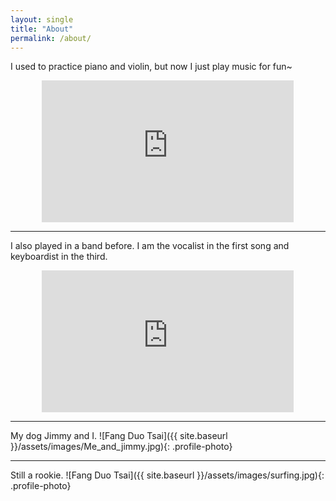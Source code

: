 ```yaml
---
layout: single
title: "About"
permalink: /about/
---
```


I used to practice piano and violin, but now I just play music for fun~
<div class="iframe-container" style="width: 80%; max-width: 560px; margin: 0 auto;">
    <div style="position: relative; padding-bottom: 56.25%; height: 0; overflow: hidden;">
        <iframe src="https://www.youtube.com/embed/Sjv2bAbLLL8" style="position: absolute; top: 0; left: 0; width: 100%; height: 100%;" frameborder="0" allow="accelerometer; autoplay; clipboard-write; encrypted-media; gyroscope; picture-in-picture" allowfullscreen></iframe>
    </div>
</div>

---

I also played in a band before. I am the vocalist in the first song and keyboardist in the third.

<div class="iframe-container" style="width: 80%; max-width: 560px; margin: 0 auto;">
    <div style="position: relative; padding-bottom: 56.25%; height: 0; overflow: hidden;">
        <iframe src="https://www.youtube.com/embed/z9Ntn-NwxBo" style="position: absolute; top: 0; left: 0; width: 100%; height: 100%;" frameborder="0" allow="accelerometer; autoplay; clipboard-write; encrypted-media; gyroscope; picture-in-picture" allowfullscreen></iframe>
    </div>
</div>

---

My dog Jimmy and I.
![Fang Duo Tsai]({{ site.baseurl }}/assets/images/Me_and_jimmy.jpg){: .profile-photo}

---

Still a rookie.
![Fang Duo Tsai]({{ site.baseurl }}/assets/images/surfing.jpg){: .profile-photo}
